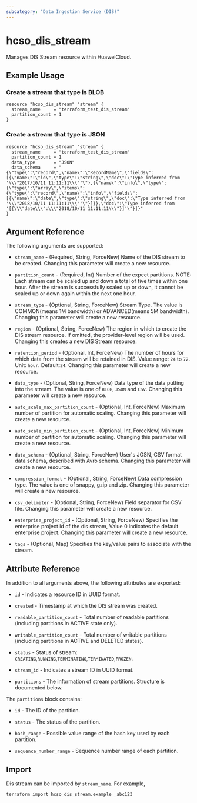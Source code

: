 ```yaml
---
subcategory: "Data Ingestion Service (DIS)"
---
```


# hcso_dis_stream

Manages DIS Stream resource within HuaweiCloud.

## Example Usage

### Create a stream that type is BLOB

```hcl
resource "hcso_dis_stream" "stream" {
  stream_name     = "terraform_test_dis_stream"
  partition_count = 1
}
```

### Create a stream that type is JSON

```hcl
resource "hcso_dis_stream" "stream" {
  stream_name     = "terraform_test_dis_stream"
  partition_count = 1
  data_type       = "JSON"
  data_schema     = "{\"type\":\"record\",\"name\":\"RecordName\",\"fields\":[{\"name\":\"id\",\"type\":\"string\",\"doc\":\"Type inferred from '\\\"2017/10/11 11:11:11\\\"'\"},{\"name\":\"info\",\"type\":{\"type\":\"array\",\"items\":{\"type\":\"record\",\"name\":\"info\",\"fields\":[{\"name\":\"date\",\"type\":\"string\",\"doc\":\"Type inferred from '\\\"2018/10/11 11:11:11\\\"'\"}]}},\"doc\":\"Type inferred from '[{\\\"date\\\":\\\"2018/10/11 11:11:11\\\"}]'\"}]}"
}
```

## Argument Reference

The following arguments are supported:

* `stream_name` - (Required, String, ForceNew) Name of the DIS stream to be created.
  Changing this parameter will create a new resource.

* `partition_count` - (Required, Int) Number of the expect partitions. NOTE: Each stream can be scaled up and down a
  total of five times within one hour. After the stream is successfully scaled up or down, it cannot be scaled up or
  down again within the next one hour.

* `stream_type` - (Optional, String, ForceNew) Stream Type. The value is COMMON(means 1M bandwidth) or ADVANCED(means 5M
  bandwidth). Changing this parameter will create a new resource.

* `region` - (Optional, String, ForceNew) The region in which to create the DIS stream resource. If omitted, the
  provider-level region will be used. Changing this creates a new DIS Stream resource.

* `retention_period` - (Optional, Int, ForceNew) The number of hours for which data from the stream will be retained in DIS.
  Value range: `24` to `72`. Unit: `hour`. Default:`24`. Changing this parameter will create a new resource.

* `data_type` - (Optional, String, ForceNew) Data type of the data putting into the stream. The value is one of `BLOB`,
  `JSON` and `CSV`. Changing this parameter will create a new resource.

* `auto_scale_max_partition_count` - (Optional, Int, ForceNew) Maximum number of partition for automatic scaling.
  Changing this parameter will create a new resource.

* `auto_scale_min_partition_count` - (Optional, Int, ForceNew) Minimum number of partition for automatic scaling.
  Changing this parameter will create a new resource.

* `data_schema` - (Optional, String, ForceNew) User's JOSN, CSV format data schema, described with Avro schema. Changing
  this parameter will create a new resource.

* `compression_format` - (Optional, String, ForceNew) Data compression type. The value is one of snappy, gzip and zip.
  Changing this parameter will create a new resource.

* `csv_delimiter` - (Optional, String, ForceNew) Field separator for CSV file. Changing this parameter will create a new
  resource.

* `enterprise_project_id` - (Optional, String, ForceNew) Specifies the enterprise project id of the dis stream, Value 0
  indicates the default enterprise project. Changing this parameter will create a new resource.

* `tags` - (Optional, Map) Specifies the key/value pairs to associate with the stream.

## Attribute Reference

In addition to all arguments above, the following attributes are exported:

* `id` - Indicates a resource ID in UUID format.

* `created` - Timestamp at which the DIS stream was created.

* `readable_partition_count` - Total number of readable partitions (including partitions in ACTIVE state only).

* `writable_partition_count` - Total number of writable partitions (including partitions in ACTIVE and DELETED states).

* `status` - Status of stream: `CREATING`,`RUNNING`,`TERMINATING`,`TERMINATED`,`FROZEN`.

* `stream_id` - Indicates a stream ID in UUID format.

* `partitions` - The information of stream partitions. Structure is documented below.

The `partitions` block contains:

* `id` - The ID of the partition.

* `status` - The status of the partition.

* `hash_range` - Possible value range of the hash key used by each partition.

* `sequence_number_range` - Sequence number range of each partition.

## Import

Dis stream can be imported by `stream_name`. For example,

```
terraform import hcso_dis_stream.example _abc123
```
